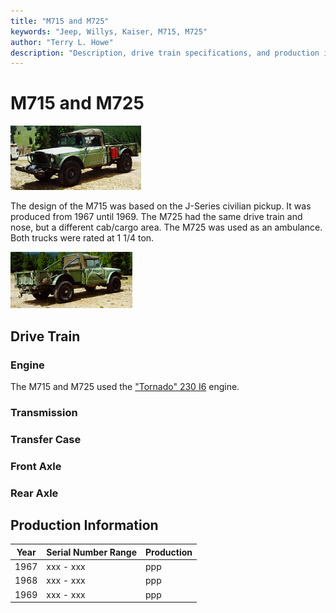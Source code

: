 ```yaml
---
title: "M715 and M725"
keywords: "Jeep, Willys, Kaiser, M715, M725"
author: "Terry L. Howe"
description: "Description, drive train specifications, and production information for the Kaiser Jeep M715/M725"
---
```

# M715 and M725

[![](../img/m715f_.jpg)](../img/m715f.jpg) 

The design of the M715 was based on the J-Series civilian pickup. It was produced from 1967 until 1969. The M725 had the same drive train and nose, but a different cab/cargo area. The M725 was used as an ambulance. Both trucks were rated at 1 1/4 ton. 

[![](../img/m715b_.jpg)](../img/m715b.jpg) 

## Drive Train

### Engine

The M715 and M725 used the ["Tornado" 230 I6](/engine/factory/tornado230.md) engine. 

### Transmission

### Transfer Case

### Front Axle

### Rear Axle

## Production Information

| Year | Serial Number Range | Production |
|------|---------------------|------------|
| 1967 | xxx - xxx           | ppp        |
| 1968 | xxx - xxx           | ppp        |
| 1969 | xxx - xxx           | ppp        |